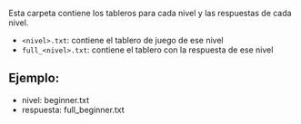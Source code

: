 Esta carpeta contiene los tableros para cada nivel y las respuestas de cada nivel.

- `<nivel>.txt`: contiene el tablero de juego de ese nivel
- `full_<nivel>.txt`: contiene el tablero con la respuesta de ese nivel

## Ejemplo:
- nivel: beginner.txt
- respuesta: full_beginner.txt

